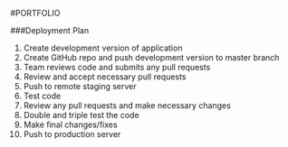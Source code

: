 #PORTFOLIO

###Deployment Plan

1. Create development version of application
2. Create GitHub repo and push development version to master branch
3. Team reviews code and submits any pull requests
4. Review and accept necessary pull requests
5. Push to remote staging server
6. Test code
7. Review any pull requests and make necessary changes
8. Double and triple test the code
9. Make final changes/fixes
10. Push to production server
